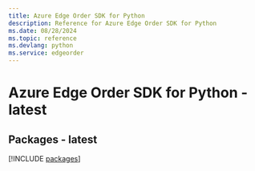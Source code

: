 ```yaml
---
title: Azure Edge Order SDK for Python
description: Reference for Azure Edge Order SDK for Python
ms.date: 08/28/2024
ms.topic: reference
ms.devlang: python
ms.service: edgeorder
---
```

# Azure Edge Order SDK for Python - latest
## Packages - latest
[!INCLUDE [packages](edge-order-index.md)]